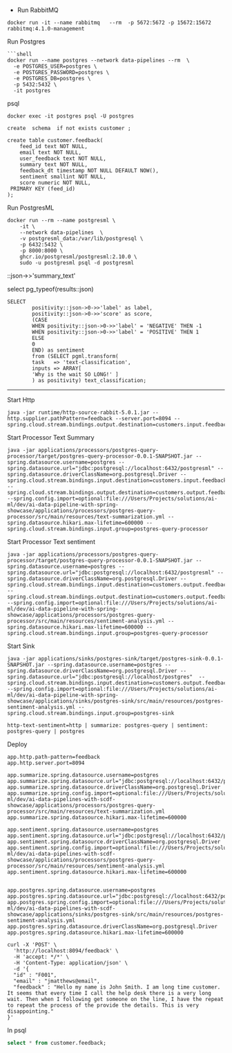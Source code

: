 
- Run RabbitMQ
```shell
docker run -it --name rabbitmq   --rm  -p 5672:5672 -p 15672:15672  rabbitmq:4.1.0-management 
```

Run Postgres

```shell
```shell
docker run --name postgres --network data-pipelines --rm  \
  -e POSTGRES_USER=postgres \
  -e POSTGRES_PASSWORD=postgres \
  -e POSTGRES_DB=postgres \
  -p 5432:5432 \
  -it postgres   
```




psql

```shell
docker exec -it postgres psql -U postgres
```

```shell
create  schema  if not exists customer ;

create table customer.feedback(
    feed_id text NOT NULL,
    email text NOT NULL,
    user_feedback text NOT NULL,
    summary text NOT NULL,
    feedback_dt timestamp NOT NULL DEFAULT NOW(),
    sentiment smallint NOT NULL,
    score numeric NOT NULL,
 PRIMARY KEY (feed_id)
);
```


Run PostgresML

```shell
docker run --rm --name postgresml \
    -it \
    --network data-pipelines  \
    -v postgresml_data:/var/lib/postgresql \
    -p 6432:5432 \
    -p 8000:8000 \
    ghcr.io/postgresml/postgresml:2.10.0 \
    sudo -u postgresml psql -d postgresml
```




::json->>'summary_text'

select pg_typeof(results::json)

```shell
SELECT
        positivity::json->0->>'label' as label,
        positivity::json->0->>'score' as score,
        (CASE
        WHEN positivity::json->0->>'label' = 'NEGATIVE' THEN -1
        WHEN positivity::json->0->>'label' = 'POSITIVE' THEN 1
        ELSE
        0
        END) as sentiment
        from (SELECT pgml.transform(
        task   => 'text-classification',
        inputs => ARRAY[
        'Why is the wait SO LONG!' ]
        ) as positivity) text_classification;
```


---------------------------


Start Http


```shell
java -jar runtime/http-source-rabbit-5.0.1.jar --http.supplier.pathPattern=feedback --server.port=8094 --spring.cloud.stream.bindings.output.destination=customers.input.feedback
```


Start Processor Text Summary

```shell
java -jar applications/processors/postgres-query-processor/target/postgres-query-processor-0.0.1-SNAPSHOT.jar --spring.datasource.username=postgres --spring.datasource.url="jdbc:postgresql://localhost:6432/postgresml" --spring.datasource.driverClassName=org.postgresql.Driver --spring.cloud.stream.bindings.input.destination=customers.input.feedback --spring.cloud.stream.bindings.output.destination=customers.output.feedback.summary --spring.config.import=optional:file:///Users/Projects/solutions/ai-ml/dev/ai-data-pipeline-with-spring-showcase/applications/processors/postgres-query-processor/src/main/resources/text-summarization.yml --spring.datasource.hikari.max-lifetime=600000 --spring.cloud.stream.bindings.input.group=postgres-query-processor
```
Start Processor Text sentiment

```shell
java -jar applications/processors/postgres-query-processor/target/postgres-query-processor-0.0.1-SNAPSHOT.jar --spring.datasource.username=postgres --spring.datasource.url="jdbc:postgresql://localhost:6432/postgresml" --spring.datasource.driverClassName=org.postgresql.Driver --spring.cloud.stream.bindings.input.destination=customers.output.feedback.summary --spring.cloud.stream.bindings.output.destination=customers.output.feedback.sentiment --spring.config.import=optional:file:///Users/Projects/solutions/ai-ml/dev/ai-data-pipeline-with-spring-showcase/applications/processors/postgres-query-processor/src/main/resources/sentiment-analysis.yml --spring.datasource.hikari.max-lifetime=600000 --spring.cloud.stream.bindings.input.group=postgres-query-processor
```



Start Sink


```shell
java -jar applications/sinks/postgres-sink/target/postgres-sink-0.0.1-SNAPSHOT.jar --spring.datasource.username=postgres --spring.datasource.driverClassName=org.postgresql.Driver --spring.datasource.url="jdbc:postgresql://localhost/postgres"  --spring.cloud.stream.bindings.input.destination=customers.output.feedback.sentiment --spring.config.import=optional:file:///Users/Projects/solutions/ai-ml/dev/ai-data-pipeline-with-spring-showcase/applications/sinks/postgres-sink/src/main/resources/postgres-sentiment-analysis.yml --spring.cloud.stream.bindings.input.group=postgres-sink
```



```shell
http-text-sentiment=http | summarize: postgres-query | sentiment: postgres-query | postgres
```


Deploy

```properties
app.http.path-pattern=feedback
app.http.server.port=8094

app.summarize.spring.datasource.username=postgres
app.summarize.spring.datasource.url="jdbc:postgresql://localhost:6432/postgresml"
app.summarize.spring.datasource.driverClassName=org.postgresql.Driver
app.summarize.spring.config.import=optional:file:///Users/Projects/solutions/ai-ml/dev/ai-data-pipelines-with-scdf-showcase/applications/processors/postgres-query-processor/src/main/resources/text-summarization.yml
app.summarize.spring.datasource.hikari.max-lifetime=600000

app.sentiment.spring.datasource.username=postgres
app.sentiment.spring.datasource.url="jdbc:postgresql://localhost:6432/postgresml"
app.sentiment.spring.datasource.driverClassName=org.postgresql.Driver
app.sentiment.spring.config.import=optional:file:///Users/Projects/solutions/ai-ml/dev/ai-data-pipelines-with-scdf-showcase/applications/processors/postgres-query-processor/src/main/resources/sentiment-analysis.yml
app.sentiment.spring.datasource.hikari.max-lifetime=600000


app.postgres.spring.datasource.username=postgres
app.postgres.spring.datasource.url="jdbc:postgresql://localhost:6432/postgresml"
app.postgres.spring.config.import=optional:file:///Users/Projects/solutions/ai-ml/dev/ai-data-pipelines-with-scdf-showcase/applications/sinks/postgres-sink/src/main/resources/postgres-sentiment-analysis.yml
app.postgres.spring.datasource.driverClassName=org.postgresql.Driver
app.postgres.spring.datasource.hikari.max-lifetime=600000
```


```shell
curl -X 'POST' \
  'http://localhost:8094/feedback' \
  -H 'accept: */*' \
  -H 'Content-Type: application/json' \
  -d '{
  "id" : "F001",
  "email" : "jmatthews@email",
  "feedback" : "Hello my name is John Smith. I am long time customer. It seems that every time I call the help desk there is a very long wait. Then when I following get someone on the line, I have the repeat to repeat the process of the provide the details. This is very disappointing."
}'
```


In psql

```sql
select * from customer.feedback;

```